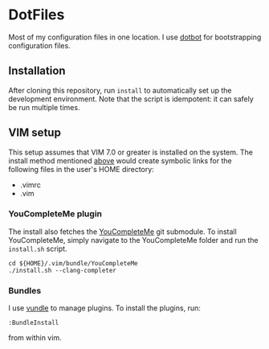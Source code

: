 # DotFiles

Most of my configuration files in one location. I use [dotbot][dotbot] for
bootstrapping configuration files.

## Installation

After cloning this repository, run `install` to automatically set up the
development environment. Note that the script is idempotent: it can safely be
run multiple times.

## VIM setup

This setup assumes that VIM 7.0 or greater is installed on the system.
The install method mentioned [above](#Installation) would create symbolic links
for the following files in the user's HOME directory:

  * .vimrc
  * .vim

### YouCompleteMe plugin
The install also fetches the [YouCompleteMe][youcompleteme] git submodule. To
install YouCompleteMe, simply navigate to the YouCompleteMe folder and run the
`install.sh` script.

    cd ${HOME}/.vim/bundle/YouCompleteMe
    ./install.sh --clang-completer

### Bundles
I use [vundle][vundle] to manage plugins. To install the plugins, run:

    :BundleInstall
from within vim.


[dotbot]:https://github.com/anishathalye/dotbot
[youcompleteme]:https://github.com/Valloric/YouCompleteMe
[vundle]:https://github.com/gmarik/Vundle.vim
